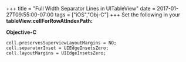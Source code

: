 +++
title = "Full Width Separator Lines in UITableView"
date = 2017-01-27T09:55:00-07:00
tags = ["iOS","Obj-C"]
+++
Set the following in your **tableView:cellForRowAtIndexPath:**

**Objective-C**
```
cell.preservesSuperviewLayoutMargins = NO;
cell.separatorInset = UIEdgeInsetsZero;
cell.layoutMargins = UIEdgeInsetsZero;
```
